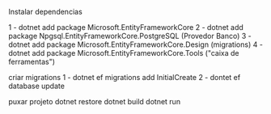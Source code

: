 Instalar dependencias

1 - dotnet add package Microsoft.EntityFrameworkCore
2 - dotnet add package Npgsql.EntityFrameworkCore.PostgreSQL (Provedor Banco)
3 - dotnet add package Microsoft.EntityFrameworkCore.Design (migrations)
4 - dotnet add package Microsoft.EntityFrameworkCore.Tools ("caixa de ferramentas")

criar migrations
1 - dotnet ef migrations add InitialCreate
2 - dontet ef database update


puxar projeto
dotnet restore
dotnet build
dotnet run
